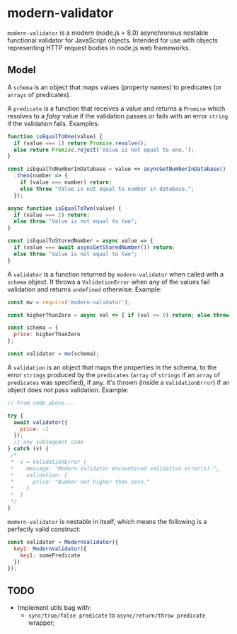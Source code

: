 # modern-validator

`modern-validator` is a modern (node.js > 8.0) asynchronous nestable functional validator for JavaScript objects. Intended for use with objects representing HTTP request bodies in node.js web frameworks.

## Model

A `schema` is an object that maps values (property names) to predicates (or `arrays` of predicates).

A `predicate` is a function that receives a value and returns a `Promise` which resolves to a _falsy_ value if the validation passes or fails with an error `string` if the validation fails. Examples:

```javascript
function isEqualToOne(value) {
  if (value === 1) return Promise.resolve();
  else return Promise.reject('Value is not equal to one.');
}

const isEqualToNumberInDatabase = value => asyncGetNumberInDatabase()
  .then(number => {
    if (value === number) return;
    else throw "Value is not equal to number in database.";
  });

async function isEqualToTwo(value) {
  if (value === 2) return;
  else throw "Value is not equal to two";
}

const isEqualToStoredNumber = async value => {
  if (value === await asyncGetStoredNumber()) return;
  else throw "Value is not equal to two";
}
```

A `validator` is a function returned by `modern-validator` when called with a `schema` object. It throws a `ValidationError` when any of the values fail validation and returns `undefined` otherwise. Example:

```javascript
const mv = require('modern-validator');

const higherThanZero = async val => { if (val >= 0) return; else throw "Number not higher than zero."; }

const schema = {
  price: higherThanZero
};

const validator = mv(schema);

```

A `validation` is an object that maps the properties in the schema, to the error `strings` produced by the `predicates` (`array` of `strings` if an `array` of `predicates` was specified), if any. It's thrown (inside a `ValidationError`) if an object does not pass validation. Example:

```javascript
// From code above...

try {
  await validator({
    price: -1
  });
  // any subsequent code
} catch (v) {
 /*
 *  v = ValidationError {
 *    message: "Modern Validator encountered validation error(s).",
 *    validation: {
 *      price: "Number not higher than zero."
 *    }
 *  }
 */
}
```

`modern-validator` is nestable in itself, which means the following is a perfectly valid construct:

```javascript
const validator = ModernValidator({
  key1: ModernValidator({
    key1: somePredicate
  })
});
```

## TODO

- Implement utils bag with:
  - `sync/true/false predicate` to `async/return/throw predicate` wrapper;

